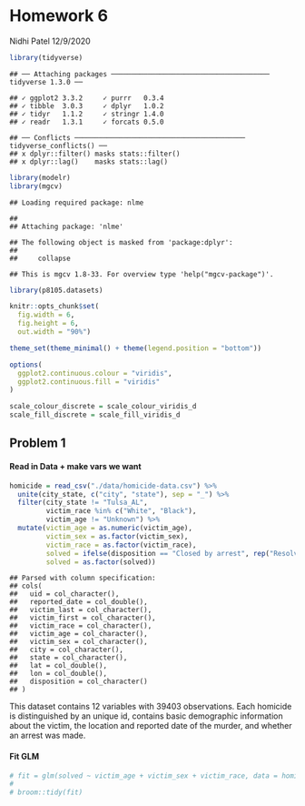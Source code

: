 Homework 6
================
Nidhi Patel
12/9/2020

``` r
library(tidyverse)
```

    ## ── Attaching packages ─────────────────────────────────────── tidyverse 1.3.0 ──

    ## ✓ ggplot2 3.3.2     ✓ purrr   0.3.4
    ## ✓ tibble  3.0.3     ✓ dplyr   1.0.2
    ## ✓ tidyr   1.1.2     ✓ stringr 1.4.0
    ## ✓ readr   1.3.1     ✓ forcats 0.5.0

    ## ── Conflicts ────────────────────────────────────────── tidyverse_conflicts() ──
    ## x dplyr::filter() masks stats::filter()
    ## x dplyr::lag()    masks stats::lag()

``` r
library(modelr)
library(mgcv)
```

    ## Loading required package: nlme

    ## 
    ## Attaching package: 'nlme'

    ## The following object is masked from 'package:dplyr':
    ## 
    ##     collapse

    ## This is mgcv 1.8-33. For overview type 'help("mgcv-package")'.

``` r
library(p8105.datasets)

knitr::opts_chunk$set(
  fig.width = 6,
  fig.height = 6,
  out.width = "90%")

theme_set(theme_minimal() + theme(legend.position = "bottom"))

options(
  ggplot2.continuous.colour = "viridis",
  ggplot2.continuous.fill = "viridis"
)

scale_colour_discrete = scale_colour_viridis_d
scale_fill_discrete = scale_fill_viridis_d
```

## Problem 1

#### Read in Data + make vars we want

``` r
homicide = read_csv("./data/homicide-data.csv") %>% 
  unite(city_state, c("city", "state"), sep = "_") %>% 
  filter(city_state != "Tulsa_AL",
         victim_race %in% c("White", "Black"),
         victim_age != "Unknown") %>% 
  mutate(victim_age = as.numeric(victim_age),
         victim_sex = as.factor(victim_sex),
         victim_race = as.factor(victim_race),
         solved = ifelse(disposition == "Closed by arrest", rep("Resolved"), "Unresolved"),
         solved = as.factor(solved))
```

    ## Parsed with column specification:
    ## cols(
    ##   uid = col_character(),
    ##   reported_date = col_double(),
    ##   victim_last = col_character(),
    ##   victim_first = col_character(),
    ##   victim_race = col_character(),
    ##   victim_age = col_character(),
    ##   victim_sex = col_character(),
    ##   city = col_character(),
    ##   state = col_character(),
    ##   lat = col_double(),
    ##   lon = col_double(),
    ##   disposition = col_character()
    ## )

This dataset contains 12 variables with 39403 observations. Each
homicide is distinguished by an unique id, contains basic demographic
information about the victim, the location and reported date of the
murder, and whether an arrest was made.

#### Fit GLM

``` r
# fit = glm(solved ~ victim_age + victim_sex + victim_race, data = homicide) 
# 
# broom::tidy(fit)
```
